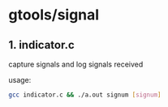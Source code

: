 # gtools/signal

## 1. indicator.c

capture signals and log signals received

usage:

```bash
gcc indicator.c && ./a.out signum [signum]
```
